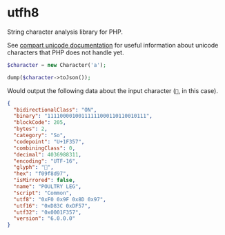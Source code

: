 # utfh8

String character analysis library for PHP.

See [compart unicode documentation](https://www.compart.com/en/unicode/) for useful information about unicode characters that PHP does not handle yet.

```php
$character = new Character('a');

dump($character->toJson());
```

Would output the following data about the input character (`🍗`, in this case).

```json
{
  "bidirectionalClass": "ON",
  "binary": "11110000100111111000110110010111",
  "blockCode": 205,
  "bytes": 2,
  "category": "So",
  "codepoint": "U+1F357",
  "combiningClass": 0,
  "decimal": 4036988311,
  "encoding": "UTF-16",
  "glyph": "🍗",
  "hex": "f09f8d97",
  "isMirrored": false,
  "name": "POULTRY LEG",
  "script": "Common",
  "utf8": "0xF0 0x9F 0x8D 0x97",
  "utf16": "0xD83C 0xDF57",
  "utf32": "0x0001F357",
  "version": "6.0.0.0"
}

```
